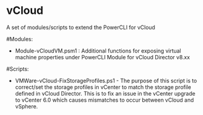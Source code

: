 # vCloud
A set of modules/scripts to extend the PowerCLI for vCloud

#Modules:
* Module-vCloudVM.psm1 : Additional functions for exposing virtual machine properties under PowerCLI Module for vCloud Director v8.xx

#Scripts:
* VMWare-vCloud-FixStorageProfiles.ps1 - The purpose of this script is to correct/set the storage profiles in vCenter to match the storage profile defined in vCloud Director. This is to fix an issue in the vCenter upgrade to vCenter 6.0 which causes mismatches to occur between vCloud and vSphere.
